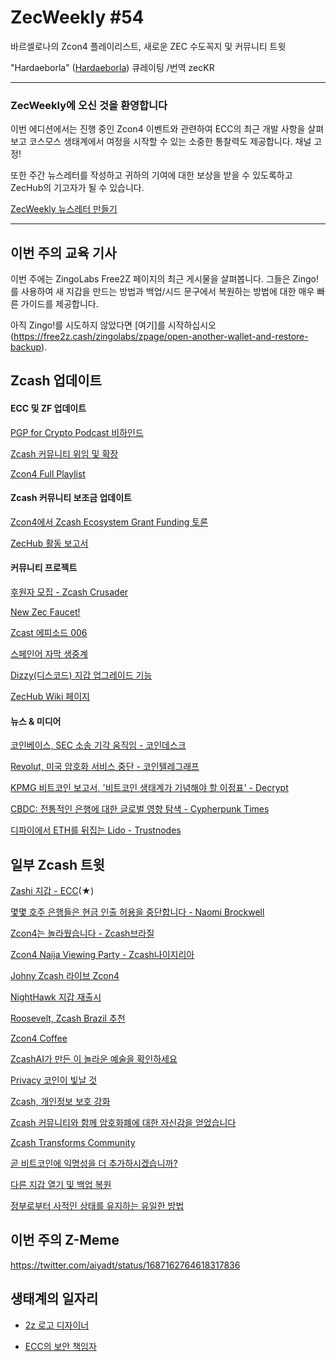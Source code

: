 # ZecWeekly #54

바르셀로나의 Zcon4 플레이리스트, 새로운 ZEC 수도꼭지 및 커뮤니티 트윗

"Hardaeborla" ([Hardaeborla](https://twitter.com/ayanlajaadebola)) 큐레이팅 /번역 zecKR

---

### ZecWeekly에 오신 것을 환영합니다
이번 에디션에서는 진행 중인 Zcon4 이벤트와 관련하여 ECC의 최근 개발 사항을 살펴보고 코스모스 생태계에서 여정을 시작할 수 있는 소중한 통찰력도 제공합니다. 채널 고정!

또한 주간 뉴스레터를 작성하고 귀하의 기여에 대한 보상을 받을 수 있도록하고 ZecHub의 기고자가 될 수 있습니다. 

[ZecWeekly 뉴스레터 만들기](https://wiki.zechub.xyz/ZecWeekly-newsletter) 

---

## 이번 주의 교육 기사 

이번 주에는 ZingoLabs Free2Z 페이지의 최근 게시물을 살펴봅니다. 그들은 Zingo!를 사용하여 새 지갑을 만드는 방법과 백업/시드 문구에서 복원하는 방법에 대한 매우 빠른 가이드를 제공합니다. 

아직 Zingo!를 시도하지 않았다면 [여기]를 시작하십시오(https://free2z.cash/zingolabs/zpage/open-another-wallet-and-restore-backup).



## Zcash 업데이트


#### ECC 및 ZF 업데이트

[PGP for Crypto Podcast 비하인드](https://twitter.com/pgpforcrypto/status/1685991268654940161)

[Zcash 커뮤니티 위임 및 확장](https://twitter.com/ZFAVClub/status/1687441624194789376?t=c75cisvfABNlDgXioCmruA&s=19) 

[Zcon4 Full Playlist](https://www.youtube.com/playlist?list=PL40dyJ0UYTLII7oQRQmNOFf0d2iKT35tL)




#### Zcash 커뮤니티 보조금 업데이트

[Zcon4에서 Zcash Ecosystem Grant Funding 토론](https://twitter.com/JackGavigan/status/1685991658872074240?t=DKgj0N8ZdsUp_cGmZrMksA&s=19) 

[ZecHub 활동 보고서](https://forum.zcashcommunity.com/t/zechub-monthly-updates/44101/28)



#### 커뮤니티 프로젝트

[후원자 모집 - Zcash Crusader](https://twitter.com/ZcashCrusader/status/1686701301550161921?t=aQ1xsQS7SmJOf4KOmZNLdQ&s=19) 

[New Zec Faucet!](https://twitter.com/aiyadt/status/1686026692265996289?t=1rXNEEmQuROPoZEMR_pnMg&s=19) 

[Zcast 에피소드 006](https://twitter.com/ZcastEsp/status/1687438232546398209?t=hfypYmjt0_6SGxJ7UDH5MQ&s=19) 

[스페인어 자막 생중계](https://twitter.com/zcashesp/status/1685988428951769088?t=daigF1ymB49e-qXkV8nXMQ&s=19)

[Dizzy(디스코드) 지갑 업그레이드 기능](https://twitter.com/ruzcash/status/1687716093912109056?t=FKp9__JZt4pMenLhrwTuIQ&s=19) 

[ZecHub Wiki 페이지](https://twitter.com/dismad8/status/1687694604676816896?t=rPFwEa-XDsPcENVOnQC5OQ&s=19)


#### 뉴스 & 미디어

[코인베이스, SEC 소송 기각 움직임 - 코인데스크](https://www.coindesk.com/policy/2023/08/04/coinbase-moves-to-dismiss-sec-lawsuit-alleging-crypto-falls-out-of-regulators-oversight) 

[Revolut, 미국 암호화 서비스 중단 - 코인텔레그래프](https://cointelegraph.com/news/crypto-revolut-to-suspend-cryptocurrency-services-in-us) 

[KPMG 비트코인 보고서, '비트코인 생태계가 기념해야 할 이정표'  - Decrypt](https://decrypt.co/151443/bitcoin-esg-environment-social-corporate-governance-kpmg) 

[CBDC: 전통적인 은행에 대한 글로벌 영향 탐색 - Cypherpunk Times](https://www.cypherpunktimes.com/central-bank-digital-currencies-cbdcs-exploring-the-global-impact-on-traditional-banking/)

[디파이에서 ETH를 뒤집는 Lido - Trustnodes](https://www.trustnodes.com/2023/08/02/lido-flippening-defi-eth)


## 일부 Zcash 트윗

[Zashi 지갑 - ECC](https://twitter.com/dismad8/status/1685732812803182592?t=gs_WqN5caESuaIiRaDu4IQ&s=19)(★)

[몇몇 호주 은행들은 현금 인출 허용을 중단합니다 - Naomi Brockwell](https://twitter.com/naomibrockwell/status/1687855870967787520)

[Zcon4는 놀라웠습니다 - Zcash브라질](https://twitter.com/zcashbrazil/status/1687512331754885122?t=_e_VsMAg5kDmZKXDVfDfbg&s=19) 

[Zcon4 Naija Viewing Party - Zcash나이지리아](https://twitter.com/ZcashNigeria/status/1687363708647804928?t=CcmJ9UmBuGtplN961FWzmw&s=19) 

[Johny Zcash 라이브 Zcon4](https://twitter.com/ZFAVClub/status/1686196104759824384?t=OUaZ4lHpe5nTuhyC7VbPvg&s=19)

[NightHawk 지갑 재출시](https://twitter.com/NighthawkWallet/status/1685798336601739264?s=19) 

[Roosevelt, Zcash Brazil 추천](https://twitter.com/gordonesroo/status/1685914732593664000?t=cpDKh3NsQXvQlc2Bt-WpsA&s=19) 

[Zcon4 Coffee](https://twitter.com/mbbevilacqua/status/1685776881121910786?t=fOckqy8jQhpedcGDhOQfFQ&s=19) 

[ZcashAI가 만든 이 놀라운 예술을 확인하세요](https://twitter.com/ZcashAI/status/1687765361339310080?t=ZbkJz7bgrVxC_xkFIvOvoQ&s=19)

[Privacy 코인이 빛날 것](https://twitter.com/henri_sol/status/1687559498020409344?t=gzzFwb9DfGSnaUnMEWTZNQ&s=19) 

[Zcash, 개인정보 보호 강화](https://twitter.com/zcashbrazil/status/1687490598733803520?t=LYAvyJHyBnLOPrdwAuzDoQ&s=19) 

[Zcash 커뮤니티와 함께 암호화폐에 대한 자신감을 얻었습니다](https://twitter.com/incipere_site/status/1687538313802964992?t=giHaxArnBZ_DqRtRjsUkBA&s=19) 

[Zcash Transforms Community](https://twitter.com/zcashbrazil/status/1687508369320419354?t=ho6h2JEJ0ahsfVnH14gzKQ&s=19) 

[곧 비트코인에 익명성을 더 추가하시겠습니까?](https://twitter.com/BTC__Blockchain/status/1687410141400875010?t=8PQp0XOVlxqavA8v1GzpnA&s=19) 

[다른 지갑 열기 및 백업 복원](https://free2z.cash/zingolabs/zpage/open-another-wallet-and-restore-backup)

[정부로부터 사적인 상태를 유지하는 유일한 방법](https://twitter.com/InsideZcash/status/1687351185605308417?t=n6b3XAAaE5yf41RQrWpO7g&s=19)

## 이번 주의 Z-Meme

[https://twitter.com/aiyadt/status/1687162764618317836 ](https://twitter.com/aiyadt/status/1687162764618317836)


## 생태계의 일자리

- [2z 로고 디자이너](https://free2z.cash/birdify/zpage/hiring-need-2z-logo-with-transparency)

- [ECC의 보안 책임자](https://apply.workable.com/electric-coin-company/j/E68A4C20E2/)
